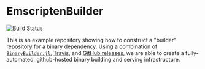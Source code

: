 # EmscriptenBuilder

[![Build Status](https://travis-ci.org/XX/EmscriptenBuilder.svg?branch=master)](https://travis-ci.org/XX/EmscriptenBuilder)

This is an example repository showing how to construct a "builder" repository for a binary dependency.  Using a combination of [`BinaryBuilder.jl`](https://github.com/staticfloat/BinaryBuilder.jl), [Travis](https://travis-ci.org), and [GitHub releases](https://docs.travis-ci.com/user/deployment/releases/), we are able to create a fully-automated, github-hosted binary building and serving infrastructure.

